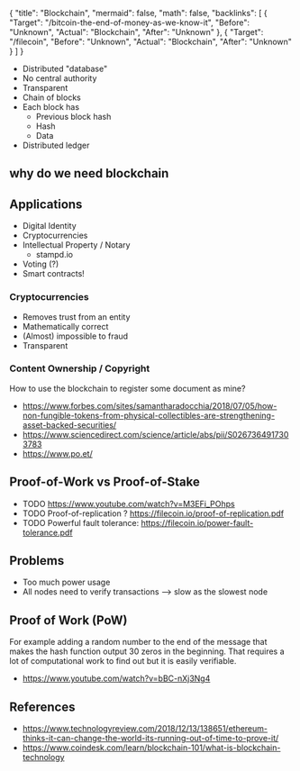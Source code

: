 {
	"title": "Blockchain",
	"mermaid": false,
	"math": false,
	"backlinks": [
		{
			"Target": "/bitcoin-the-end-of-money-as-we-know-it",
			"Before": "Unknown",
			"Actual": "Blockchain",
			"After": "Unknown"
		},
		{
			"Target": "/filecoin",
			"Before": "Unknown",
			"Actual": "Blockchain",
			"After": "Unknown"
		}
	]
}

- Distributed "database"
- No central authority
- Transparent
- Chain of blocks
- Each block has
  - Previous block hash
  - Hash
  - Data
- Distributed ledger

## why do we need blockchain

## Applications

- Digital Identity
- Cryptocurrencies
- Intellectual Property / Notary
  - stampd.io
- Voting (?)
- Smart contracts!

### Cryptocurrencies

- Removes trust from an entity
- Mathematically correct
- (Almost) impossible to fraud
- Transparent

### Content Ownership / Copyright

How to use the blockchain to register some document as mine?

- https://www.forbes.com/sites/samantharadocchia/2018/07/05/how-non-fungible-tokens-from-physical-collectibles-are-strengthening-asset-backed-securities/
- https://www.sciencedirect.com/science/article/abs/pii/S0267364917303783
- https://www.po.et/

## Proof-of-Work vs Proof-of-Stake

- TODO https://www.youtube.com/watch?v=M3EFi_POhps
- TODO Proof-of-replication ? https://filecoin.io/proof-of-replication.pdf
- TODO Powerful fault tolerance: https://filecoin.io/power-fault-tolerance.pdf

## Problems

- Too much power usage
- All nodes need to verify transactions --> slow as the slowest node

## Proof of Work (PoW)

For example adding a random number to the end of the message that makes the hash function output 30 zeros in the beginning. That requires a lot of computational work to find out but it is easily verifiable.

- https://www.youtube.com/watch?v=bBC-nXj3Ng4

## References

- https://www.technologyreview.com/2018/12/13/138651/ethereum-thinks-it-can-change-the-world-its-running-out-of-time-to-prove-it/
- https://www.coindesk.com/learn/blockchain-101/what-is-blockchain-technology